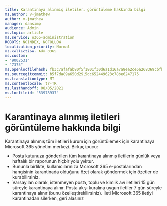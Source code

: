 ```yaml
---
title: Karantinaya alınmış iletileri görüntüleme hakkında bilgi
ms.author: v-jmathew
author: v-jmathew
manager: dansimp
audience: Admin
ms.topic: article
ms.service: o365-administration
ROBOTS: NOINDEX, NOFOLLOW
localization_priority: Normal
ms.collection: Adm_O365
ms.custom:
- "9002531"
- "7375"
ms.openlocfilehash: fb3c7afafab80f5f1801f30d6a1d16a7a8ea2ce5a268369cbfb41787e7a2cbc4
ms.sourcegitcommit: b5f7da89a650d2915dc652449623c78be6247175
ms.translationtype: MT
ms.contentlocale: tr-TR
ms.lasthandoff: 08/05/2021
ms.locfileid: "53978937"
---
```

# <a name="info-about-viewing-quarantined-messages"></a>Karantinaya alınmış iletileri görüntüleme hakkında bilgi

Karantinaya alınmış tüm iletileri kurum için görüntülemek için karantinaya Microsoft 365 yönetim merkezi. Birkaç ipucu:

- Posta kutunuza gönderilen tüm karantinaya alınmış iletilerin günlük veya haftalık bir raporunun hiçbir yolu yoktur.
- Bununla birlikte, kullanıcılarınıza Microsoft 365 e-postalarından hangisinin karantinada olduğunu özet olarak göndermek için özetler de kurabilirsiniz.
- Varsayılan olarak, istenmeyen posta, toplu ve kimlik avı iletileri 15 gün süreyle karantinaya alınır. Posta akışı kuralına uygun iletiler 7 gün süreyle karantinaya alınır (bunu özelleştirebilirsiniz). İleti Microsoft 365 iletiyi karantinadan silerken, geri alasınız.
